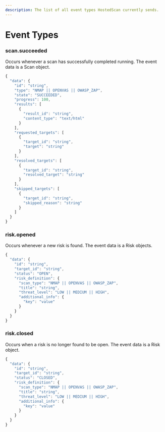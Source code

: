 ```yaml
---
description: The list of all event types HostedScan currently sends.
---
```


# Event Types

### scan.succeeded

Occurs whenever a scan has successfully completed running. The event data is a Scan object.

```javascript
{
  "data": {
    "id": "string",
    "type": "NMAP || OPENVAS || OWASP_ZAP",
    "state": "SUCCEEDED",
    "progress": 100,
    "results": [
      {
        "result_id": "string",
        "content_type": "text/html"
      }
    ],
    "requested_targets": [
      {
        "target_id": "string",
        "target": "string"
      }
    ],
    "resolved_targets": [
      {
        "target_id": "string",
        "resolved_target": "string"
      }
    ],
    "skipped_targets": [
      {
        "target_id": "string",
        "skipped_reason": "string"
      }
    ]
  }
}
```

### risk.opened

Occurs whenever a new risk is found. The event data is a Risk objects.

```javascript
{
  "data": {
    "id": "string",
    "target_id": "string",
    "status": "OPEN",
    "risk_definition": {
      "scan_type": "NMAP || OPENVAS || OWASP_ZAP",
      "title": "string",
      "threat_level": "LOW || MEDIUM || HIGH",
      "additional_info": {
        "key": "value"
      }
    }
  }
}
```

### risk.closed

Occurs when a risk is no longer found to be open. The event data is a Risk object.

```javascript
{
  "data": {
    "id": "string",
    "target_id": "string",
    "status": "CLOSED",
    "risk_definition": {
      "scan_type": "NMAP || OPENVAS || OWASP_ZAP",
      "title": "string",
      "threat_level": "LOW || MEDIUM || HIGH",
      "additional_info": {
        "key": "value"
      }
    }
  }
}
```

